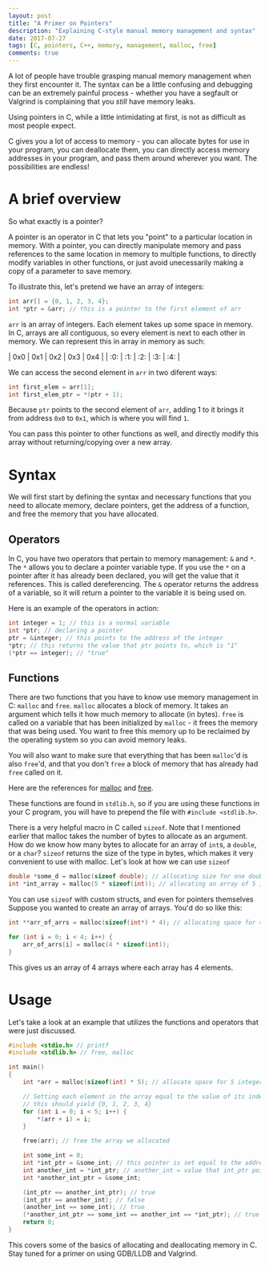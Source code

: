 ```yaml
---
layout: post
title: "A Primer on Pointers"
description: "Explaining C-style manual memory management and syntax"
date: 2017-07-27
tags: [C, pointers, C++, memory, management, malloc, free]
comments: true
---
```


A lot of people have trouble grasping manual memory management when they first 
encounter it. The syntax can be a little confusing and debugging can be 
an extremely painful process - whether you have a segfault or Valgrind is 
complaining that you *still* have memory leaks. 

Using pointers in C, while a little intimidating at first, is not as difficult 
as most people expect. 

C gives you a lot of access to memory - you can allocate bytes for use in 
your program, you can deallocate them, you can directly access 
memory addresses in your program, and pass them around wherever you want. 
The possibilities are endless!

# A brief overview

So what exactly is a pointer?

A pointer is an operator in C that lets you "point" to a particular location in 
memory. With a pointer, you can directly manipulate memory and pass references 
to the same location in memory to multiple functions, to directly modify variables 
in other functions, or just avoid unecessarily 
making a copy of a parameter to save memory. 

To illustrate this, let's pretend we have an array of integers:

```c
int arr[] = {0, 1, 2, 3, 4};
int *ptr = &arr; // this is a pointer to the first element of arr
```

`arr` is an array of integers. Each element takes up some space in memory. 
In C, arrays are all contiguous, so every element is next to each other 
in memory. We can represent this in array in memory as such:

| 0x0 | 0x1 | 0x2 | 0x3 | 0x4 | 
| :0:   | :1:   | :2:   | :3:   | :4: |

We can access the second element in `arr` in two diferent ways:

```c
int first_elem = arr[1];
int first_elem_ptr = *(ptr + 1);
```

Because `ptr` points to the second element of `arr`, adding 1 to it brings it from 
address `0x0` to `0x1`, which is where you will find `1`. 

You can pass this pointer to other functions as well, and directly modify 
this array without returning/copying over a new array. 

# Syntax

We will first start by defining the syntax and necessary functions that 
you need to allocate memory, declare pointers, get the address of a 
function, and free the memory that you have allocated. 

## Operators 

In C, you have two operators that pertain to memory management: `&` and `*`. 
The `*` allows you to declare a pointer variable type. If you use the `*` on 
a pointer after it has already been declared, you will get the value that it 
references. This is called dereferencing. The `&` operator returns the address 
of a variable, so it will return a pointer to the variable it is being used on.

Here is an example of the operators in action:

```c
int integer = 1; // this is a normal variable
int *ptr; // declaring a pointer
ptr = &integer; // this points to the address of the integer
*ptr; // this returns the value that ptr points to, which is "1"
(*ptr == integer); // "true"
```

## Functions

There are two functions that you have to know use memory management in C:
`malloc` and `free`. `malloc` allocates a block of memory. It takes an 
argument which tells it how much memory to allocate (in bytes). 
`free` is called on a variable that has been initialized by `malloc` - 
it frees the memory that was being used. You want to free this memory 
up to be reclaimed by the operating system so you can avoid memory 
leaks. 

You will also want to make sure that everything that has been `malloc`'d 
is also `free`'d, and that you don't `free` a block of memory that has 
already had `free` called on it. 

Here are the references for [malloc](https://www.gnu.org/software/libc/manual/html_node/Basic-Allocation.html) 
and [free](http://en.cppreference.com/w/c/memory/free).

These functions are found in `stdlib.h`, so if you are using these 
functions in your C program, you will have to prepend the file with 
`#include <stdlib.h>`.

There is a very helpful macro in C called `sizeof`. Note that I mentioned 
earlier that malloc takes the number of bytes to allocate as an argument.
How do we know how many bytes to allocate for an array of `int`s, 
a `double`, or a `char`? `sizeof` returns the size of the type in bytes, 
which makes it very convenient to use with malloc. Let's look at how we 
can use `sizeof`

```c
double *some_d = malloc(sizeof double); // allocating size for one double
int *int_array = malloc(5 * sizeof(int)); // allocating an array of 5 integers
```

You can use `sizeof` with custom structs, and even for pointers themselves 
Suppose you wanted to create an array of arrays. You'd do so like this:

```c
int **arr_of_arrs = malloc(sizeof(int*) * 4); // allocating space for 4 arrays

for (int i = 0; i < 4; i++) {
    arr_of_arrs[i] = malloc(4 * sizeof(int));
}
```

This gives us an array of 4 arrays where each array has 4 elements. 

# Usage

Let's take a look at an example that utilizes the functions and operators that 
were just discussed. 

```c
#include <stdio.h> // printf
#include <stdlib.h> // free, malloc

int main() 
{    
    int *arr = malloc(sizeof(int) * 5); // allocate space for 5 integers

    // Setting each element in the array equal to the value of its index
    // this should yield {0, 1, 2, 3, 4}
    for (int i = 0; i < 5; i++) {
        *(arr + i) = i;
    }

    free(arr); // free the array we allocated

    int some_int = 0; 
    int *int_ptr = &some_int; // this pointer is set equal to the address of some_int
    int another_int = *int_ptr; // another_int = value that int_ptr points to
    int *another_int_ptr = &some_int;

    (int_ptr == another_int_ptr); // true
    (int_ptr == another_int); // false
    (another_int == some_int); // true
    (*another_int_ptr == some_int == another_int == *int_ptr); // true
    return 0;
}
```

This covers some of the basics of allocating and deallocating memory in C. 
Stay tuned for a primer on using GDB/LLDB and Valgrind. 

